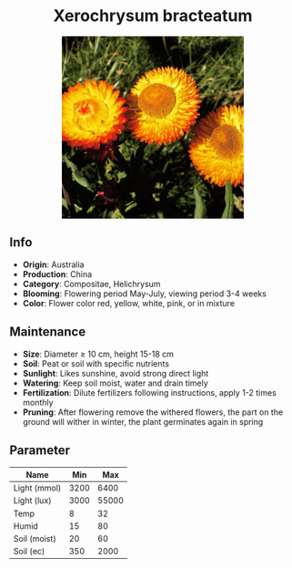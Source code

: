 <h1 align='center'>Xerochrysum bracteatum</h1>
<p align="center">
    <img 
        align='center'
        width='320'
        src="../images/xerochrysum bracteatum.png" 
        alt='Xerochrysum bracteatum' />
</p>

## Info

 - **Origin**: Australia
 - **Production**: China
 - **Category**: Compositae, Helichrysum
 - **Blooming**: Flowering period May-July, viewing period 3-4 weeks
 - **Color**: Flower color red, yellow, white, pink, or in mixture

## Maintenance

 - **Size**: Diameter ≥ 10 cm, height 15-18 cm
 - **Soil**: Peat or soil with specific nutrients
 - **Sunlight**: Likes sunshine, avoid strong direct light
 - **Watering**: Keep soil moist, water and drain timely
 - **Fertilization**: Dilute fertilizers following instructions, apply 1-2 times monthly
 - **Pruning**: After flowering remove the withered flowers, the part on the ground will wither in winter, the plant germinates again in spring

## Parameter

| Name         | Min  | Max   |
|--------------|------|-------|
| Light (mmol) | 3200 | 6400  |
| Light (lux)  | 3000 | 55000 |
| Temp         | 8    | 32    |
| Humid        | 15   | 80    |
| Soil (moist) | 20   | 60    |
| Soil (ec)    | 350  | 2000  |